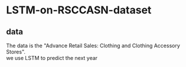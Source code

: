 # LSTM-on-RSCCASN-dataset
## data  
The data is the "Advance Retail Sales: Clothing and Clothing Accessory Stores".	  
we use LSTM to predict the next year
